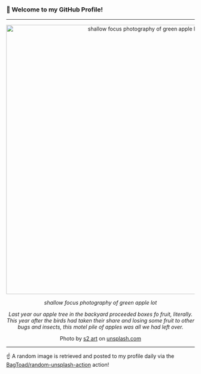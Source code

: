 ### 👋 Welcome to my GitHub Profile!

----

<div align="center">
  <img width="720" src="https://images.unsplash.com/photo-1521936528360-8ac78c79e133?crop=entropy&cs=tinysrgb&fit=max&fm=jpg&ixid=M3w1NTI0OTR8MHwxfHJhbmRvbXx8fHx8fHx8fDE3MzY3NDg4MDR8&ixlib=rb-4.0.3&q=80&w=1080" alt="shallow focus photography of green apple lot">
  
  <em>shallow focus photography of green apple lot</em>
  
  <em>Last year our apple tree in the backyard proceeded boxes fo fruit, literally. This year after the birds had taken their share and losing some fruit to other bugs and insects, this motel pile of apples was all we had left over.</em>
  
  Photo by [s2 art](https://www.flickr.com/photos/s2art/albums) on [unsplash.com](https://unsplash.com/)
</div>

----

☝️ A random image is retrieved and posted to my profile daily via the [BagToad/random-unsplash-action](https://github.com/BagToad/random-unsplash-action) action!
